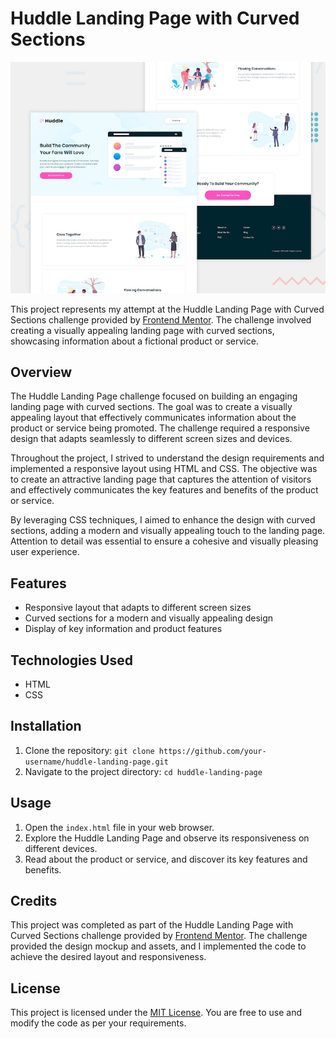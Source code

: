 # Huddle Landing Page with Curved Sections

![Design preview for the Huddle landing page with alternating feature blocks coding challenge](./design/desktop-preview.jpg)

This project represents my attempt at the Huddle Landing Page with Curved Sections challenge provided by [Frontend Mentor](https://www.frontendmentor.io/). The challenge involved creating a visually appealing landing page with curved sections, showcasing information about a fictional product or service.

## Overview

The Huddle Landing Page challenge focused on building an engaging landing page with curved sections. The goal was to create a visually appealing layout that effectively communicates information about the product or service being promoted. The challenge required a responsive design that adapts seamlessly to different screen sizes and devices.

Throughout the project, I strived to understand the design requirements and implemented a responsive layout using HTML and CSS. The objective was to create an attractive landing page that captures the attention of visitors and effectively communicates the key features and benefits of the product or service.

By leveraging CSS techniques, I aimed to enhance the design with curved sections, adding a modern and visually appealing touch to the landing page. Attention to detail was essential to ensure a cohesive and visually pleasing user experience.

## Features

- Responsive layout that adapts to different screen sizes
- Curved sections for a modern and visually appealing design
- Display of key information and product features

## Technologies Used

- HTML
- CSS

## Installation

1. Clone the repository: `git clone https://github.com/your-username/huddle-landing-page.git`
2. Navigate to the project directory: `cd huddle-landing-page`

## Usage

1. Open the `index.html` file in your web browser.
2. Explore the Huddle Landing Page and observe its responsiveness on different devices.
3. Read about the product or service, and discover its key features and benefits.

## Credits

This project was completed as part of the Huddle Landing Page with Curved Sections challenge provided by [Frontend Mentor](https://www.frontendmentor.io/). The challenge provided the design mockup and assets, and I implemented the code to achieve the desired layout and responsiveness.

## License

This project is licensed under the [MIT License](LICENSE). You are free to use and modify the code as per your requirements.
